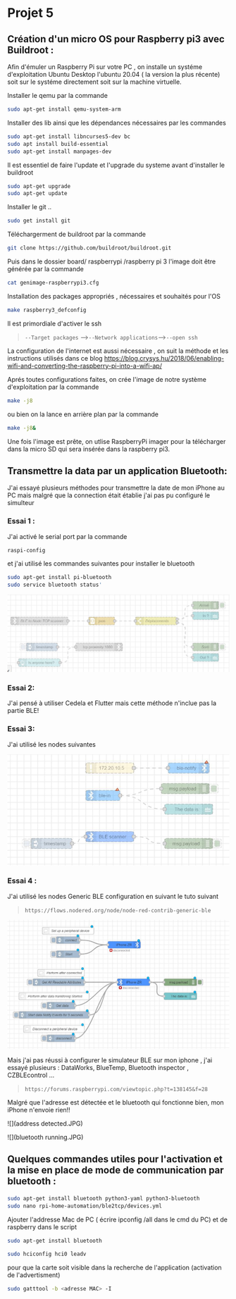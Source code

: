 # Projet 5
## Création d'un micro OS pour Raspberry pi3 avec Buildroot :
Afin d'émuler un Raspberry Pi sur votre PC , on installe un systéme d'exploitation Ubuntu Desktop l'ubuntu 20.04 ( la version la plus récente) soit sur le systéme directement soit sur la machine virtuelle.

Installer le qemu par la commande 
```sh
sudo apt-get install qemu-system-arm
```
Installer  des lib ainsi que les dépendances nécessaires par les commandes 
```sh
sudo apt-get install libncurses5-dev bc
sudo apt install build-essential
sudo apt-get install manpages-dev
```

Il est essentiel de faire l'update et l'upgrade du systeme avant d'installer le buildroot 
```sh
sudo apt-get upgrade
sudo apt-get update
```
Installer le git ..
```sh
sudo get install git
``` 
Téléchargerment de buildroot par la commande 
```sh
git clone https://github.com/buildroot/buildroot.git
``` 
Puis dans le dossier board/ raspberrypi /raspberry pi 3  l'image doit être générée par la commande
```sh
cat genimage-raspberrypi3.cfg
``` 
Installation des packages appropriés , nécessaires et souhaités pour l'OS
```sh
make raspberry3_defconfig
``` 
Il est primordiale d'activer le ssh 
 >`--Target packages` -->`--Network applications`-->`--open ssh`  

La configuration de l'internet est aussi nécessaire , on suit la méthode et les instructions utilisés dans ce blog
https://blog.crysys.hu/2018/06/enabling-wifi-and-converting-the-raspberry-pi-into-a-wifi-ap/ 

Aprés toutes configurations faites, on crée l'image de notre système d'exploitation par la commande 
```sh
make -j8 
``` 
ou bien on la lance en arrière plan par la commande 
```sh
make -j8&
``` 

Une fois l'image est prête, on utlise RaspberryPi imager pour la télécharger dans la micro SD qui sera insérée dans la raspberry pi3.

## Transmettre la data par un application Bluetooth:
J'ai essayé plusieurs méthodes pour transmettre la date de mon iPhone au PC mais malgré que la connection était établie j'ai pas pu configuré le simulteur

### Essai 1 : 
J'ai activé le serial port par la commande 
```sh
raspi-config 
```
et j'ai utilisé les commandes suivantes pour installer le bluetooth

```sh
sudo apt-get install pi-bluetooth 
sudo service bluetooth status'
```
![](Capture1.JPG)

### Essai 2: 
J'ai pensé à utiliser Cedela et Flutter mais cette méthode n'inclue pas la partie BLE!

### Essai 3: 
J'ai utilisé  les nodes suivantes

![](Capture2.JPG)

### Essai 4 :
J'ai utilisé les nodes Generic BLE configuration  en suivant le tuto suivant
 >`https://flows.nodered.org/node/node-red-contrib-generic-ble`
 
 ![](Capture3.JPG)
 
Mais j'ai pas réussi à configurer le simulateur BLE sur mon iphone , j'ai essayé plusieurs : DataWorks, BlueTemp, Bluetooth inspector , CZBLEcontrol ...
 >`https://forums.raspberrypi.com/viewtopic.php?t=138145&f=28`
 
 Malgré que l'adresse est détectée et le bluetooth qui fonctionne bien, mon iPhone n'envoie rien!!
 
 ![](address detected.JPG)
 
 ![](bluetooth running.JPG)



## Quelques commandes utiles pour l'activation et la mise en place de mode de communication par bluetooth :
```sh
sudo apt-get install bluetooth python3-yaml python3-bluetooth
sudo nano rpi-home-automation/ble2tcp/devices.yml
```
Ajouter l'addresse Mac de PC ( écrire ipconfig /all dans le cmd du PC) et de raspberry dans le script 
```sh
sudo apt-get install bluetooth
```
```sh
sudo hciconfig hci0 leadv 
```
pour que la carte soit visible dans la recherche de l'application (activation de l'advertisment)
```sh
sudo gatttool -b <adresse MAC> -I
```

